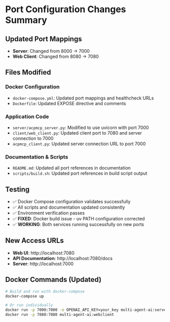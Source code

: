 # Port Configuration Changes Summary

## Updated Port Mappings
- **Server**: Changed from 8000 → 7000
- **Web Client**: Changed from 8080 → 7080

## Files Modified

### Docker Configuration
- `docker-compose.yml`: Updated port mappings and healthcheck URLs
- `Dockerfile`: Updated EXPOSE directive and comments

### Application Code
- `server/acpmcp_server.py`: Modified to use uvicorn with port 7000
- `client/web_client.py`: Updated client port to 7080 and server connection to 7000
- `acpmcp_client.py`: Updated server connection URL to port 7000

### Documentation & Scripts
- `README.md`: Updated all port references in documentation
- `scripts/build.sh`: Updated port references in build script output

## Testing
- ✅ Docker Compose configuration validates successfully
- ✅ All scripts and documentation updated consistently
- ✅ Environment verification passes
- ✅ **FIXED**: Docker build issue - uv PATH configuration corrected
- ✅ **WORKING**: Both services running successfully on new ports

## New Access URLs
- **Web UI**: http://localhost:7080
- **API Documentation**: http://localhost:7080/docs
- **Server**: http://localhost:7000

## Docker Commands (Updated)
```bash
# Build and run with docker-compose
docker-compose up

# Or run individually
docker run -p 7000:7000 -e OPENAI_API_KEY=your_key multi-agent-ai:server
docker run -p 7080:7080 multi-agent-ai:webclient
```
